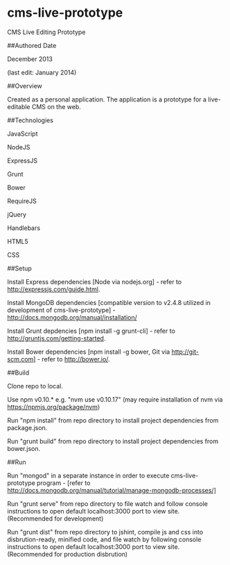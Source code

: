 cms-live-prototype
==================

CMS Live Editing Prototype

##Authored Date

December 2013

(last edit: January 2014)

##Overview

Created as a personal application.  The application is a prototype for a live-editable CMS on the web.

##Technologies

JavaScript

NodeJS

ExpressJS

Grunt

Bower

RequireJS

jQuery

Handlebars

HTML5

CSS

##Setup

Install Express dependencies [Node via nodejs.org] - refer to http://expressjs.com/guide.html.

Install MongoDB dependencies [compatible version to v2.4.8 utilized in development of cms-live-prototype] - http://docs.mongodb.org/manual/installation/

Install Grunt depdencies [npm install -g grunt-cli] - refer to http://gruntjs.com/getting-started.

Install Bower dependencies [npm install -g bower, Git via http://git-scm.com] - refer to http://bower.io/.

##Build

Clone repo to local.

Use npm v0.10.* e.g. "nvm use v0.10.17" (may require installation of nvm via https://npmjs.org/package/nvm)

Run "npm install" from repo directory to install project dependencies from package.json.

Run "grunt build" from repo directory to install project dependencies from bower.json.

##Run

Run "mongod" in a separate instance in order to execute cms-live-prototype program - [refer to http://docs.mongodb.org/manual/tutorial/manage-mongodb-processes/]

Run "grunt serve" from repo directory to file watch and follow console instructions to open default localhost:3000 port to view site. (Recommended for development)

Run "grunt dist" from repo directory to jshint, compile js and css into disbrution-ready, minified code, and file watch by following console instructions to open default localhost:3000 port to view site. (Recommended for production disbrution)
